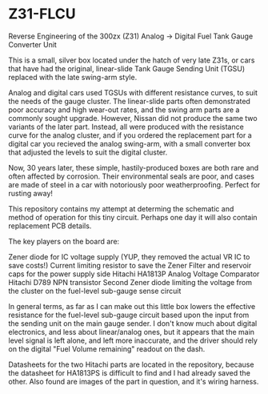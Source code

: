 # Z31-FLCU
Reverse Engineering of the 300zx (Z31) Analog -> Digital Fuel Tank Gauge Converter Unit

This is a small, silver box located under the hatch of very late Z31s, or cars that have had the original, linear-slide Tank Gauge Sending Unit (TGSU) replaced with the late swing-arm style. 

Analog and digital cars used TGSUs with different resistance curves, to suit the needs of the gauge cluster. The linear-slide parts often demonstrated poor accuracy and high wear-out rates, and the swing arm parts are a commonly sought upgrade. However, Nissan did not produce the same two variants of the later part. Instead, all were produced with the resistance curve for the analog cluster, and if you ordered the replacement part for a digital car you recieved the analog swing-arm, with a small converter box that adjusted the levels to suit the digital cluster.

Now, 30 years later, these simple, hastily-produced boxes are both rare and often affected by corrosion. Their environmental seals are poor, and cases are made of steel in a car with notoriously poor weatherproofing. Perfect for rusting away!

This repository contains my attempt at determing the schematic and method of operation for this tiny circuit. Perhaps one day it will also contain replacement PCB details. 

The key players on the board are:

Zener diode for IC voltage supply (YUP, they removed the actual VR IC to save costs!)
Current limiting resistor to save the Zener
Filter and reservoir caps for the power supply side
Hitachi HA1813P Analog Voltage Comparator
Hitachi D789 NPN transistor
Second Zener diode limiting the voltage from the cluster on the fuel-level sub-gauge sense circuit

In general terms, as far as I can make out this little box lowers the effective resistance for the fuel-level sub-gauge circuit based upon the input from the sending unit on the main gauge sender. I don't know much about digital electronics, and less about linear/analog ones, but it appears that the main level signal is left alone, and left more inaccurate, and the driver should rely on the digital "Fuel Volume remaining" readout on the dash.

Datasheets for the two Hitachi parts are located in the repository, because the datasheet for HA1813PS is difficult to find and I had already saved the other. 
Also found are images of the part in question, and it's wiring harness.
